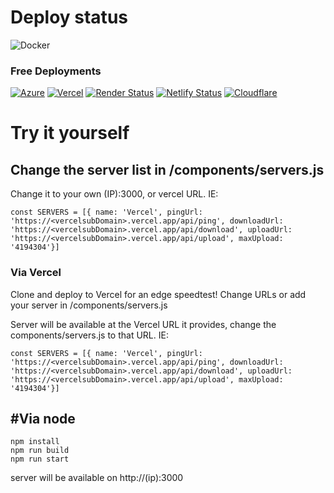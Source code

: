 # Deploy status
![Docker](https://github.com/xiliourt/VercelSpeedtest-Next.JS/actions/workflows/docker.yml/badge.svg)

### Free Deployments
[![Azure](https://deploy-badge.vercel.app/?url=https%3A%2F%2Fspeedjstestdocker-axe7bpawbeewbvaj.australiasoutheast-01.azurewebsites.net%2F&name=Azure)](https://speedjstestdocker-axe7bpawbeewbvaj.australiasoutheast-01.azurewebsites.net/)  [![Vercel](https://deploy-badge.vercel.app/vercel/speedtestjs)](https://speedtestjs.vercel.app/)  [![Render Status](https://deploy-badge.vercel.app/?url=https%3A%2F%2Fspeedtestnextjs.netlify.app%2F&logo=render&name=Render)](https://renderjsspeedtest.onrender.com/)  [![Netlify Status](https://deploy-badge.vercel.app/?url=https%3A%2F%2Fspeedtestnextjs.netlify.app%2F&logo=netlify&name=Netlify)](https://speedtestnextjs.netlify.app)  [![Cloudflare](https://deploy-badge.vercel.app/?url=https%3A%2F%2Fspeedtestnextjs.pages.dev%2F&logo=Cloudflare&name=Cloudflare+)](https://speedtestnextjs.pages.dev/)  



# Try it yourself
## Change the server list in /components/servers.js
Change it to your own (IP):3000, or vercel URL. IE:
```
const SERVERS = [{ name: 'Vercel', pingUrl: 'https://<vercelsubDomain>.vercel.app/api/ping', downloadUrl: 'https://<vercelsubDomain>.vercel.app/api/download', uploadUrl: 'https://<vercelsubDomain>.vercel.app/api/upload', maxUpload: '4194304'}]
```

### Via Vercel
Clone and deploy to Vercel for an edge speedtest! Change URLs or add your server in /components/servers.js

Server will be available at the Vercel URL it provides, change the components/servers.js to that URL. IE:
```
const SERVERS = [{ name: 'Vercel', pingUrl: 'https://<vercelsubDomain>.vercel.app/api/ping', downloadUrl: 'https://<vercelsubDomain>.vercel.app/api/download', uploadUrl: 'https://<vercelsubDomain>.vercel.app/api/upload', maxUpload: '4194304'}]
```
## #Via node
```
npm install
npm run build
npm run start
```
server will be available on http://(ip):3000
